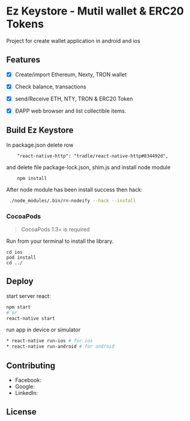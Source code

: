 # Ez Keystore - Mutil wallet & ERC20 Tokens
 
 Project for create wallet application in android and ios
 
 ## Features
 - [x] Create/import Ethereum, Nexty, TRON wallet
 - [x] Check balance, transactions
 - [x] send/Receive ETH, NTY, TRON & ERC20 Token
 - [x] ĐAPP web browser and list collectible items.
 

## Build Ez Keystore

In package.json delete row
```
    "react-native-http": "tradle/react-native-http#834492d",
```
and delete file package-lock.json, shim.js and install node module
```
    npm install
```
After node module has been install success then hack:

 ```sh
  ./node_modules/.bin/rn-nodeify --hack --install
  ```
  ### CocoaPods
  > CocoaPods 1.3+ is required

Run from your terminal to install the library.
	
	cd ios
	pod install
	cd ../
  ## Deploy
  
  start server react:
  ```sh
  npm start
  # or
  react-native start
  ```
  run app in device or simulator
  ```sh
  * react-native run-ios # for ios
  * react-native run-android # for android
  ```
  ## Contributing
   * Facebook:
  * Google:
  * LinkedIn:
  ## License
  
